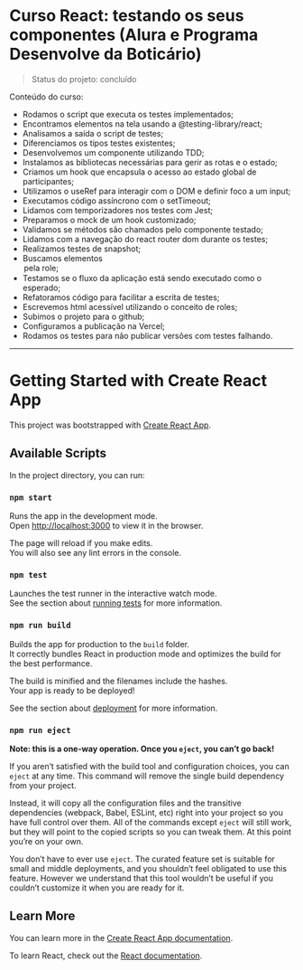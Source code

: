 # Curso React: testando os seus componentes (Alura e Programa Desenvolve da Boticário)

> Status do projeto: concluído

Conteúdo do curso:

* Rodamos o script que executa os testes implementados;
* Encontramos elementos na tela usando a @testing-library/react;
* Analisamos a saída o script de testes;
* Diferenciamos os tipos testes existentes;
* Desenvolvemos um componente utilizando TDD;
* Instalamos as bibliotecas necessárias para gerir as rotas e o estado;
* Criamos um hook que encapsula o acesso ao estado global de participantes;
* Utilizamos o useRef para interagir com o DOM e definir foco a um input;
* Executamos código assíncrono com o setTimeout;
* Lidamos com temporizadores nos testes com Jest;
* Preparamos o mock de um hook customizado;
* Validamos se métodos são chamados pelo componente testado;
* Lidamos com a navegação do react router dom durante os testes;
* Realizamos testes de snapshot;
* Buscamos elementos <option> pela role;
* Testamos se o fluxo da aplicação está sendo executado como o esperado;
* Refatoramos código para facilitar a escrita de testes;
* Escrevemos html acessível utilizando o conceito de roles;
* Subimos o projeto para o github;
* Configuramos a publicação na Vercel;
* Rodamos os testes para não publicar versões com testes falhando.

-----

# Getting Started with Create React App

This project was bootstrapped with [Create React App](https://github.com/facebook/create-react-app).

## Available Scripts

In the project directory, you can run:

### `npm start`

Runs the app in the development mode.\
Open [http://localhost:3000](http://localhost:3000) to view it in the browser.

The page will reload if you make edits.\
You will also see any lint errors in the console.

### `npm test`

Launches the test runner in the interactive watch mode.\
See the section about [running tests](https://facebook.github.io/create-react-app/docs/running-tests) for more information.

### `npm run build`

Builds the app for production to the `build` folder.\
It correctly bundles React in production mode and optimizes the build for the best performance.

The build is minified and the filenames include the hashes.\
Your app is ready to be deployed!

See the section about [deployment](https://facebook.github.io/create-react-app/docs/deployment) for more information.

### `npm run eject`

**Note: this is a one-way operation. Once you `eject`, you can’t go back!**

If you aren’t satisfied with the build tool and configuration choices, you can `eject` at any time. This command will remove the single build dependency from your project.

Instead, it will copy all the configuration files and the transitive dependencies (webpack, Babel, ESLint, etc) right into your project so you have full control over them. All of the commands except `eject` will still work, but they will point to the copied scripts so you can tweak them. At this point you’re on your own.

You don’t have to ever use `eject`. The curated feature set is suitable for small and middle deployments, and you shouldn’t feel obligated to use this feature. However we understand that this tool wouldn’t be useful if you couldn’t customize it when you are ready for it.

## Learn More

You can learn more in the [Create React App documentation](https://facebook.github.io/create-react-app/docs/getting-started).

To learn React, check out the [React documentation](https://reactjs.org/).

